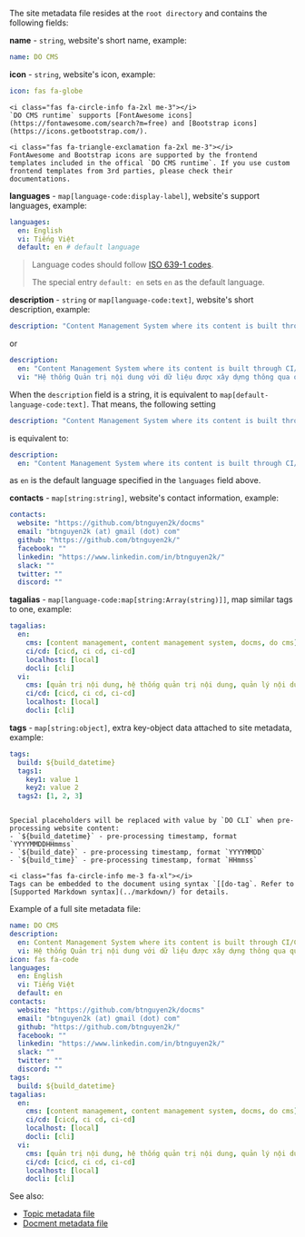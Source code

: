 The site metadata file resides at the `root directory` and contains the following fields:

**name** - `string`, website's short name, example:
```yaml
name: DO CMS
```

**icon** - `string`, website's icon, example:
```yaml
icon: fas fa-globe
```

```bs-alert info flex
<i class="fas fa-circle-info fa-2xl me-3"></i>
`DO CMS runtime` supports [FontAwesome icons](https://fontawesome.com/search?m=free) and [Bootstrap icons](https://icons.getbootstrap.com/).
```

```bs-alert warning flex
<i class="fas fa-triangle-exclamation fa-2xl me-3"></i>
FontAwesome and Bootstrap icons are supported by the frontend templates included in the offical `DO CMS runtime`. If you use custom frontend templates from 3rd parties, please check their documentations.
```

**languages** - `map[language-code:display-label]`, website's support languages, example:
```yaml
languages:
  en: English
  vi: Tiếng Việt
  default: en # default language
```

> Language codes should follow [ISO 639-1 codes](https://en.wikipedia.org/wiki/List_of_ISO_639-1_codes).
>
> The special entry `default: en` sets `en` as the default language.

**description** - `string` or `map[language-code:text]`, website's short description, example:
```yaml
description: "Content Management System where its content is built through CI/CD pipeline"
```

or
```yaml
description:
  en: "Content Management System where its content is built through CI/CD pipeline"
  vi: "Hệ thống Quản trị nội dung với dữ liệu được xây dựng thông qua qui trình CI/CD"
```

When the `description` field is a string, it is equivalent to `map[default-language-code:text]`. That means, the following setting
```yaml
description: "Content Management System where its content is built through CI/CD pipeline"
```
is equivalent to:
```yaml
description:
  en: "Content Management System where its content is built through CI/CD pipeline"
```
as `en` is the default language specified in the `languages` field above.

**contacts** - `map[string:string]`, website's contact information, example:
```yaml
contacts:
  website: "https://github.com/btnguyen2k/docms"
  email: "btnguyen2k (at) gmail (dot) com"
  github: "https://github.com/btnguyen2k/"
  facebook: ""
  linkedin: "https://www.linkedin.com/in/btnguyen2k/"
  slack: ""
  twitter: ""
  discord: ""
```

**tagalias** - `map[language-code:map[string:Array(string)]]`, map similar tags to one, example:
```yaml
tagalias:
  en:
    cms: [content management, content management system, docms, do cms]
    ci/cd: [cicd, ci cd, ci-cd]
    localhost: [local]
    docli: [cli]
  vi:
    cms: [quản trị nội dung, hệ thống quản trị nội dung, quản lý nội dung, hệ thống quản lý nội dung, docms, do cms]
    ci/cd: [cicd, ci cd, ci-cd]
    localhost: [local]
    docli: [cli]
```

**tags** - `map[string:object]`, extra key-object data attached to site metadata, example:
```yaml
tags:
  build: ${build_datetime}
  tags1:
    key1: value 1
    key2: value 2
  tags2: [1, 2, 3]
```

```bs-alert primary

Special placeholders will be replaced with value by `DO CLI` when pre-processing website content:
- `${build_datetime}` - pre-processing timestamp, format `YYYYMMDDHHmmss`
- `${build_date}` - pre-processing timestamp, format `YYYYMMDD`
- `${build_time}` - pre-processing timestamp, format `HHmmss`
```

```bs-alert info flex
<i class="fas fa-circle-info me-3 fa-xl"></i>
Tags can be embedded to the document using syntax `[[do-tag`. Refer to [Supported Markdown syntax](../markdown/) for details.
```

Example of a full site metadata file:
```yaml
name: DO CMS
description:
  en: Content Management System where its content is built through CI/CD pipeline
  vi: Hệ thống Quản trị nội dung với dữ liệu được xây dựng thông qua qui trình CI/CD
icon: fas fa-code
languages:
  en: English
  vi: Tiếng Việt
  default: en
contacts:
  website: "https://github.com/btnguyen2k/docms"
  email: "btnguyen2k (at) gmail (dot) com"
  github: "https://github.com/btnguyen2k/"
  facebook: ""
  linkedin: "https://www.linkedin.com/in/btnguyen2k/"
  slack: ""
  twitter: ""
  discord: ""
tags:
  build: ${build_datetime}
tagalias:
  en:
    cms: [content management, content management system, docms, do cms]
    ci/cd: [cicd, ci cd, ci-cd]
    localhost: [local]
    docli: [cli]
  vi:
    cms: [quản trị nội dung, hệ thống quản trị nội dung, quản lý nội dung, hệ thống quản lý nội dung, docms, do cms]
    ci/cd: [cicd, ci cd, ci-cd]
    localhost: [local]
    docli: [cli]
```

See also:
- [Topic metadata file](../topicmetadata/)
- [Docment metadata file](../documentmetadata/)
